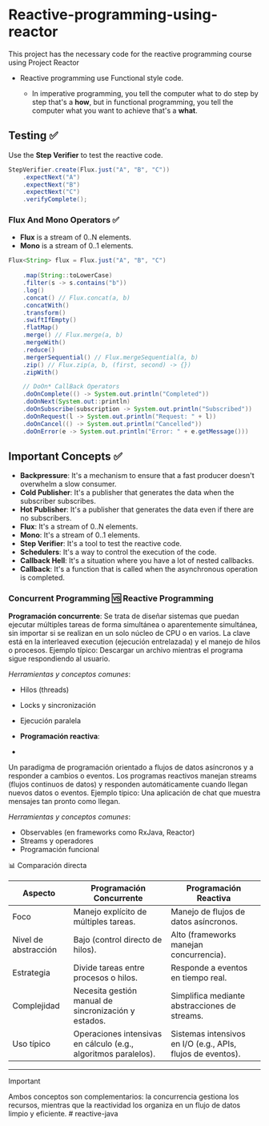# Reactive-programming-using-reactor

This project has the necessary code for the reactive programming course using Project Reactor


* Reactive programming use Functional style code.

  * In imperative programming, you tell the computer what to do step by step that's a **how**, but in functional programming, you tell the computer what you want to achieve that's a **what**.


## Testing ✅

Use the **Step Verifier** to test the reactive code.

```java
StepVerifier.create(Flux.just("A", "B", "C"))
    .expectNext("A")
    .expectNext("B")
    .expectNext("C")
    .verifyComplete();
```


### Flux And Mono Operators ✅

* **Flux** is a stream of 0..N elements.
* **Mono** is a stream of 0..1 elements.

```java
Flux<String> flux = Flux.just("A", "B", "C")
        
    .map(String::toLowerCase)
    .filter(s -> s.contains("b"))
    .log()
    .concat() // Flux.concat(a, b)
    .concatWith()
    .transform()
    .swiftIfEmpty()
    .flatMap()
    .merge() // Flux.merge(a, b)
    .mergeWith()
    .reduce() 
    .mergerSequential() // Flux.mergeSequential(a, b)
    .zip() // Flux.zip(a, b, (first, second) -> {})
    .zipWith()

    // DoOn* CallBack Operators
    .doOnComplete(() -> System.out.println("Completed"))
    .doOnNext(System.out::println)
    .doOnSubscribe(subscription -> System.out.println("Subscribed"))
    .doOnRequest(l -> System.out.println("Request: " + l))
    .doOnCancel(() -> System.out.println("Cancelled"))
    .doOnError(e -> System.out.println("Error: " + e.getMessage()))
```

## Important Concepts ✅

* **Backpressure**: It's a mechanism to ensure that a fast producer doesn't overwhelm a slow consumer.
* **Cold Publisher**: It's a publisher that generates the data when the subscriber subscribes.
* **Hot Publisher**: It's a publisher that generates the data even if there are no subscribers.
* **Flux**: It's a stream of 0..N elements.
* **Mono**: It's a stream of 0..1 elements.
* **Step Verifier**: It's a tool to test the reactive code.
* **Schedulers**: It's a way to control the execution of the code.
* **Callback Hell**: It's a situation where you have a lot of nested callbacks.
* **Callback**: It's a function that is called when the asynchronous operation is completed.


### Concurrent Programming 🆚 Reactive Programming

**Programación concurrente**:
Se trata de diseñar sistemas que puedan ejecutar múltiples tareas de forma simultánea o aparentemente simultánea, sin importar si se realizan en un solo núcleo de CPU o en varios. La clave está en la interleaved execution (ejecución entrelazada) y el manejo de hilos o procesos.
Ejemplo típico: Descargar un archivo mientras el programa sigue respondiendo al usuario.

_Herramientas y conceptos comunes_:

* Hilos (threads)
* Locks y sincronización
* Ejecución paralela

* **Programación reactiva**:
* 
Un paradigma de programación orientado a flujos de datos asíncronos y a responder a cambios o eventos. Los programas reactivos manejan streams (flujos continuos de datos) y responden automáticamente cuando llegan nuevos datos o eventos.
Ejemplo típico: Una aplicación de chat que muestra mensajes tan pronto como llegan.

_Herramientas y conceptos comunes_:

* Observables (en frameworks como RxJava, Reactor)
* Streams y operadores
* Programación funcional

📊 Comparación directa

| Aspecto                     | Programación Concurrente                      | Programación Reactiva                       |
|-----------------------------|----------------------------------------------|--------------------------------------------|
| Foco                        | Manejo explícito de múltiples tareas.        | Manejo de flujos de datos asíncronos.     |
| Nivel de abstracción        | Bajo (control directo de hilos).             | Alto (frameworks manejan concurrencia).    |
| Estrategia                  | Divide tareas entre procesos o hilos.        | Responde a eventos en tiempo real.         |
| Complejidad                 | Necesita gestión manual de sincronización y estados. | Simplifica mediante abstracciones de streams. |
| Uso típico                  | Operaciones intensivas en cálculo (e.g., algoritmos paralelos). | Sistemas intensivos en I/O (e.g., APIs, flujos de eventos). |
--------------------------------------------------------------------------------------------------------------------------------------------------------------

> [!IMPORTANT]
> Ambos conceptos son complementarios: la concurrencia gestiona los recursos, mientras que la reactividad los organiza en un flujo de datos limpio y eficiente.
#   r e a c t i v e - j a v a  
 
